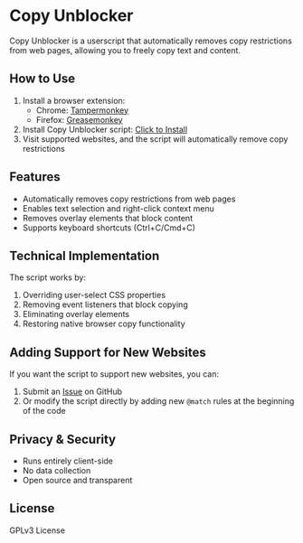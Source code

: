 # Copy Unblocker

Copy Unblocker is a userscript that automatically removes copy restrictions from web pages, allowing you to freely copy text and content.

## How to Use

1. Install a browser extension:
   - Chrome: [Tampermonkey](https://chromewebstore.google.com/detail/tampermonkey/dhdgffkkebhmkfjojejmpbldmpobfkfo)
   - Firefox: [Greasemonkey](https://addons.mozilla.org/en-US/firefox/addon/greasemonkey/)
2. Install Copy Unblocker script: [Click to Install](https://raw.githubusercontent.com/xianmin/userscript-copy-unblocker/refs/heads/master/copy-unblocker.user.js)
3. Visit supported websites, and the script will automatically remove copy restrictions

## Features

- Automatically removes copy restrictions from web pages
- Enables text selection and right-click context menu
- Removes overlay elements that block content
- Supports keyboard shortcuts (Ctrl+C/Cmd+C)

## Technical Implementation

The script works by:

1. Overriding user-select CSS properties
2. Removing event listeners that block copying
3. Eliminating overlay elements
4. Restoring native browser copy functionality

## Adding Support for New Websites

If you want the script to support new websites, you can:

1. Submit an [Issue](https://github.com/xianmin/userscript-copy-unblocker/issues) on GitHub
2. Or modify the script directly by adding new `@match` rules at the beginning of the code

## Privacy & Security

- Runs entirely client-side
- No data collection
- Open source and transparent

## License

GPLv3 License
